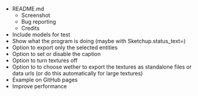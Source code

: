 * README.md
  * Screenshot
  * Bug reporting
  * Credits
* Include models for test
* Show what the program is doing (maybe with Sketchup.status_text=)
* Option to export only the selected entities
* Option to set or disable the caption
* Option to turn textures off
* Option to to choose wether to export the textures as standalone files or data urls (or do this automatically for large textures)
* Example on GitHub pages
* Improve performance
